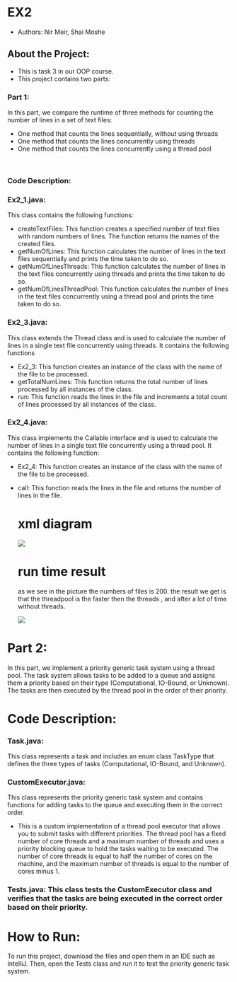 
# EX2 

- Authors: Nir Meir, Shai Moshe

## About the Project:
- This is task 3  in our OOP course.
- This project contains two parts:

### Part 1:
 In this part, we compare the runtime of three methods for counting the number of lines in a set of text files:
  
- One method that counts the lines sequentially, without using threads
- One method that counts the lines concurrently using threads
- One method that counts the lines concurrently using a thread pool
<br />

### Code Description:

### Ex2_1.java:
This class contains the following functions:<br />

- createTextFiles: This function creates a specified number of text files with random numbers of lines. The function returns the names of the created files.
- getNumOfLines: This function calculates the number of lines in the text files sequentially and prints the time taken to do so.
- getNumOfLinesThreads: This function calculates the number of lines in the text files concurrently using threads and prints the time taken to do so.
- getNumOfLinesThreadPool: This function calculates the number of lines in the text files concurrently using a thread pool and prints the time taken to do so.

### Ex2_3.java:
This class extends the Thread class and is used to calculate the number of lines in a single text file concurrently using threads. It contains the following functions <br />
- Ex2_3: This function creates an instance of the class with the name of the file to be processed.
- getTotalNumLines: This function returns the total number of lines processed by all instances of the class.
- run: This function reads the lines in the file and increments a total count of lines processed by all instances of the class.


### Ex2_4.java:
This class implements the Callable interface and is used to calculate the number of lines in a single text file concurrently using a thread pool. It contains the following function:<br />

- Ex2_4: This function creates an instance of the class with the name of the file to be processed.
- call: This function reads the lines in the file and returns the number of lines in the file.



  # xml diagram 
  ![](https://i.ibb.co/qYBxs2F/Screenshot-2023-01-09-211932.jpg)
  
  
  # run time  result
  as we see in the picture the numbers of files is 200.
  the result we get is that the threadpool is the faster then the threads , and after a lot of time without threads.
  
  ![](https://i.ibb.co/v4k0Nmp/Screenshot-2023-01-09-211217.jpg)

# Part 2:
 In this part, we implement a priority generic task system using a thread pool. The task system allows tasks to be added to a queue and assigns them a priority based on their type (Computational, IO-Bound, or Unknown). The tasks are then executed by the thread pool in the order of their priority.
 
 


  
# Code Description:

### Task.java: 
This class represents a task and includes an enum class TaskType that defines the three types of tasks (Computational, IO-Bound, and Unknown).<br />

### CustomExecutor.java: 
This class represents the priority generic task system and contains functions for adding tasks to the queue and executing them in the correct order.<br />
- This is a custom implementation of a thread pool executor that allows you to submit tasks with different priorities. The thread pool has a fixed number of core threads and a maximum number of threads and uses a priority blocking queue to hold the tasks waiting to be executed. The number of core threads is equal to half the number of cores on the machine, and the maximum number of threads is equal to the number of cores minus 1.



### Tests.java: This class tests the CustomExecutor class and verifies that the tasks are being executed in the correct order based on their priority.<br />


# How to Run:
To run this project, download the files and open them in an IDE such as IntelliJ. Then, open the Tests class and run it to test the priority generic task system.



